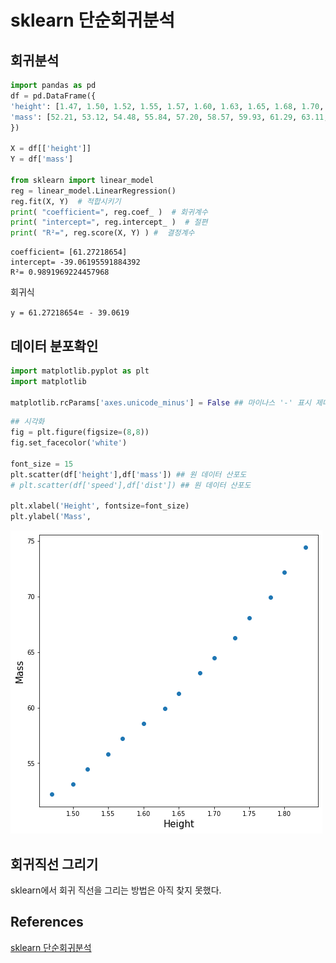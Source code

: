 # sklearn 단순회귀분석
## 회귀분석

```python
import pandas as pd
df = pd.DataFrame({
'height': [1.47, 1.50, 1.52, 1.55, 1.57, 1.60, 1.63, 1.65, 1.68, 1.70, 1.73, 1.75, 1.78, 1.80, 1.83],
'mass': [52.21, 53.12, 54.48, 55.84, 57.20, 58.57, 59.93, 61.29, 63.11, 64.47, 66.28, 68.10, 69.92, 72.19, 74.46],
})

X = df[['height']]
Y = df['mass']

from sklearn import linear_model
reg = linear_model.LinearRegression()
reg.fit(X, Y)  # 적합시키기 
print( "coefficient=", reg.coef_ )  # 회귀계수 
print( "intercept=", reg.intercept_ )  # 절편
print( "R²=", reg.score(X, Y) ) #  결정계수 
```

```
coefficient= [61.27218654]
intercept= -39.06195591884392
R²= 0.9891969224457968
```

회귀식 
```
y = 61.27218654ㅌ - 39.0619
```


##  데이터 분포확인
```python
import matplotlib.pyplot as plt
import matplotlib

matplotlib.rcParams['axes.unicode_minus'] = False ## 마이나스 '-' 표시 제대로 출력
```
```python
## 시각화
fig = plt.figure(figsize=(8,8))
fig.set_facecolor('white')
 
font_size = 15
plt.scatter(df['height'],df['mass']) ## 원 데이터 산포도
# plt.scatter(df['speed'],df['dist']) ## 원 데이터 산포도
 
plt.xlabel('Height', fontsize=font_size)
plt.ylabel('Mass',
```

![](../../.gitbook/assets/regress/regress36.png)


## 회귀직선 그리기
sklearn에서 회귀 직선을 그리는 방법은 아직 찾지 못했다. 

## References
[sklearn 단순회귀분석](https://zetawiki.com/wiki/Sklearn_%EB%8B%A8%EC%88%9C%ED%9A%8C%EA%B7%80%EB%B6%84%EC%84%9D)     